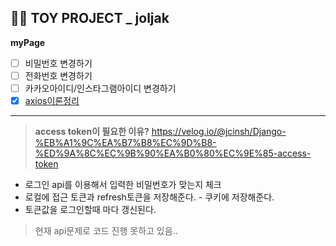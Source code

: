 ## 👩‍🎓 TOY PROJECT _ joljak
**myPage**
- [ ] 비밀번호 변경하기
- [ ] 전화번호 변경하기
- [ ] 카카오아이디/인스타그램아이디 변경하기
- [x]  [axios이론정리](https://velog.io/@gay0ung/Axios)
---
> **access token이 필요한 이유?**
> https://velog.io/@jcinsh/Django-%EB%A1%9C%EA%B7%B8%EC%9D%B8-%ED%9A%8C%EC%9B%90%EA%B0%80%EC%9E%85-access-token
- 로그인 api를 이용해서 입력한 비밀번호가 맞는지 체크
- 로컬에 접근 토큰과 refresh토큰을 저장해준다.  - 쿠키에 저장해준다.
- 토큰값을 로그인할때 마다 갱신된다.

 > 현재 api문제로 코드 진행 못하고 있음..
